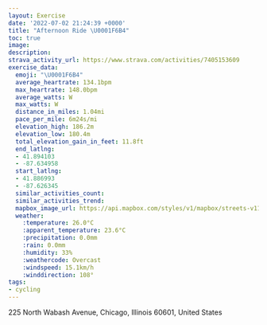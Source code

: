 ```yaml
---
layout: Exercise
date: '2022-07-02 21:24:39 +0000'
title: "Afternoon Ride \U0001F6B4"
toc: true
image:
description:
strava_activity_url: https://www.strava.com/activities/7405153609
exercise_data:
  emoji: "\U0001F6B4"
  average_heartrate: 134.1bpm
  max_heartrate: 148.0bpm
  average_watts: W
  max_watts: W
  distance_in_miles: 1.04mi
  pace_per_mile: 6m24s/mi
  elevation_high: 186.2m
  elevation_low: 180.4m
  total_elevation_gain_in_feet: 11.8ft
  end_latlng:
  - 41.894103
  - -87.634958
  start_latlng:
  - 41.886993
  - -87.626345
  similar_activities_count:
  similar_activities_trend:
  mapbox_image_url: https://api.mapbox.com/styles/v1/mapbox/streets-v11/static/path-5+787af2-1.0(u%60t~FtoyuOGZZhCCj%40%40LE%5C%40XIHM%40aEPWBQCY%40KDOCe%40%40EHKOUD%5B%3FEBE%5CMPI%5CB%60CAf%40Oh%40AXDx%40C%5CJbDEl%40Fb%40BnCAbAGVg%40%3F_%40CDZe%40CQOGAGRY%40MCWBMA%5D%40WHIHKFWIi%40GQDg%40%40ICAFc%40ZGZ%3F~%40CVDr%40Ad%40FlEFn%40Aj%40%40f%40%3FJCBG%3FUDYPI%40OIE%40GAMHAKg%40FKMG%40ECAKIIKGMAWRKAGCMHACM%40MEUFs%40Bq%40AUCKW%3FGEC%40WKS%3FIKCFAEUYB),pin-s-s+e5b22e(-87.62635,41.88699),pin-s-f+89ae00(-87.63496,41.89410000000002)/auto/800x800?access_token=pk.eyJ1Ijoiam9zaGJlY2ttYW4iLCJhIjoiY205eWR2aDd1MWZ6djJrbXc4a3M0bWZleiJ9.XiG9OWkNcZk2QzjJbxLB4A
  weather:
    :temperature: 26.0°C
    :apparent_temperature: 23.6°C
    :precipitation: 0.0mm
    :rain: 0.0mm
    :humidity: 33%
    :weathercode: Overcast
    :windspeed: 15.1km/h
    :winddirection: 108°
tags:
- cycling
---
```

225 North Wabash Avenue, Chicago, Illinois 60601, United States
